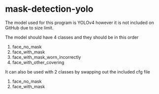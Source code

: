 # mask-detection-yolo
The model used for this program is YOLOv4 however it is not included on GitHub due to size limit.

The model should have 4 classes and they should be in this order
1) face_no_mask
2) face_with_mask
3) face_with_mask_worn_incorrectly
4) face_with_other_covering

It can also be used with 2 classes by swapping out the included cfg file 
1) face_no_mask
2) face_with_mask
